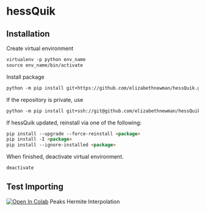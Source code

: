 # hessQuik


## Installation

Create virtual environment

```html
virtualenv -p python env_name
source env_name/bin/activate
```


Install package

[comment]: <> (https://adamj.eu/tech/2019/03/11/pip-install-from-a-git-repository/)
```html
python -m pip install git+https://github.com/elizabethnewman/hessQuik.git
```
If the repository is private, use
```html
python -m pip install git+ssh://git@github.com/elizabethnewman/hessQuik.git
```

[comment]: <> (Make sure to import torch before importing hessQuik &#40;this is a bug currently&#41;)

If hessQuik updated, reinstall via one of the following:
```html
pip install --upgrade --force-reinstall <package>
pip install -I <package>
pip install --ignore-installed <package>
```

When finished, deactivate virtual environment.

```html
deactivate
```

## Test Importing
[![Open In Colab](https://colab.research.google.com/assets/colab-badge.svg)](https://colab.research.google.com/drive/1GCUSR9fGhQ9PoqfPxv8qRfqf88_ibyUA?usp=sharing) Peaks Hermite Interpolation